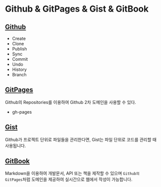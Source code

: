 # Github & GitPages & Gist & GitBook

## [Github](https://github.com/)
- Create
- Clone
- Publish
- Sync
- Commit
- Undo
- History
- Branch

## [GitPages](https://pages.github.com/)
Github의 Repositories를 이용하여 Github 2차 도메인을 사용할 수 있다.
- gh-pages

## [Gist](https://gist.github.com/discover)
Github가 프로젝트 단위로 파일들을 관리한다면, Gist는 파일 단위로 코드를 관리할 때 사용됩니다.

## [GitBook](https://www.gitbook.com/)
Markdown을 이용하여 개발문서, API 또는 책을 제작할 수 있으며 `Github의 GitPages`처럼 도메인을 제공하여 실시간으로 웹에서 작성이 가능합니다.